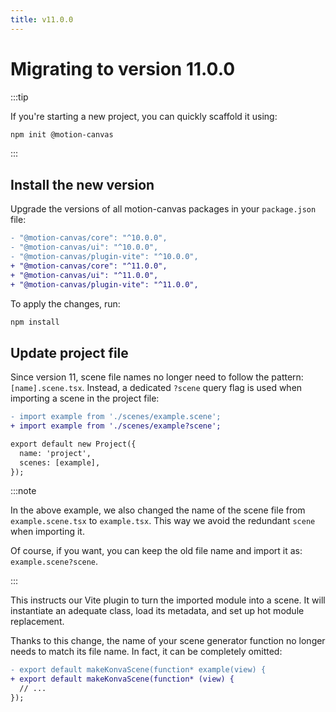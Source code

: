 ```yaml
---
title: v11.0.0
---
```


# Migrating to version 11.0.0

:::tip

If you're starting a new project, you can quickly scaffold it using:

```bash
npm init @motion-canvas
```

:::

## Install the new version

Upgrade the versions of all motion-canvas packages in your `package.json` file:

```diff
- "@motion-canvas/core": "^10.0.0",
- "@motion-canvas/ui": "^10.0.0",
- "@motion-canvas/plugin-vite": "^10.0.0",
+ "@motion-canvas/core": "^11.0.0",
+ "@motion-canvas/ui": "^11.0.0",
+ "@motion-canvas/plugin-vite": "^11.0.0",
```

To apply the changes, run:

```bash
npm install
```

## Update project file

Since version 11, scene file names no longer need to follow the pattern: `[name].scene.tsx`.
Instead, a dedicated `?scene` query flag is used when importing a scene in the project file:

```diff title="src/project.tsx"
- import example from './scenes/example.scene';
+ import example from './scenes/example?scene';

export default new Project({
  name: 'project',
  scenes: [example],
});
```

:::note

In the above example, we also changed the name of the scene file from `example.scene.tsx` to
`example.tsx`. This way we avoid the redundant `scene` when importing it.

Of course, if you want, you can keep the old file name and import it as: `example.scene?scene`.

:::

This instructs our Vite plugin to turn the imported module into a scene.
It will instantiate an adequate class, load its metadata, and set up hot module replacement.

Thanks to this change, the name of your scene generator function no longer
needs to match its file name. In fact, it can be completely omitted:

```diff title="src/scenes/example.tsx"
- export default makeKonvaScene(function* example(view) {
+ export default makeKonvaScene(function* (view) {
  // ...
});
```
